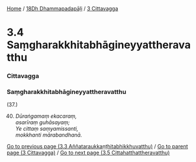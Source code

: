 
[Home](/) / [18Dh Dhammapadapāḷi](../../18Dh.md) / [3 Cittavagga](../3.md)

# 3.4 Saṃgharakkhitabhāgineyyattheravatthu

### Cittavagga

### Saṃgharakkhitabhāgineyyattheravatthu

(37.)

40. _Dūraṅgamaṃ ekacaraṃ,_  
_asarīraṃ guhāsayaṃ;_  
_Ye cittaṃ saṃyamissanti,_  
_mokkhanti mārabandhanā._  


[Go to previous page (3.3 Aññataraukkaṇṭhitabhikkhuvatthu)](3.3.md) / [Go to parent page (3 Cittavagga)](../3.md) / [Go to next page (3.5 Cittahatthattheravatthu)](3.5.md)


